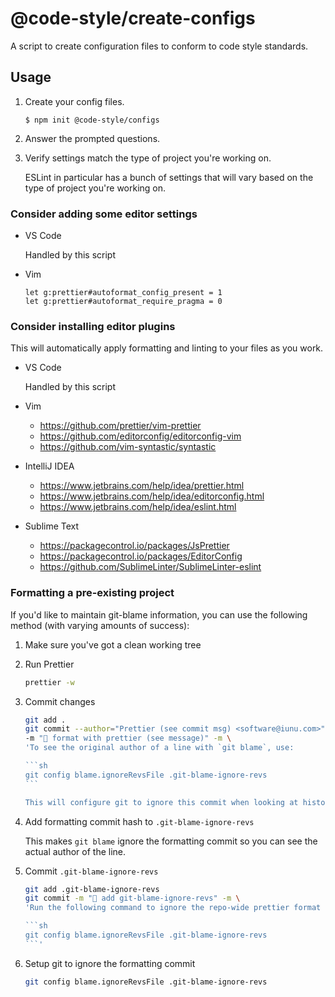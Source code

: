 # @code-style/create-configs

A script to create configuration files to conform to code style standards.

## Usage

1. Create your config files.

    ```
    $ npm init @code-style/configs
    ```

1. Answer the prompted questions.

1. Verify settings match the type of project you're working on.

    ESLint in particular has a bunch of settings that will vary based on the type of project you're working on.

### Consider adding some editor settings

-   VS Code

    Handled by this script

-   Vim

    ```vim
    let g:prettier#autoformat_config_present = 1
    let g:prettier#autoformat_require_pragma = 0
    ```

### Consider installing editor plugins

This will automatically apply formatting and linting to your files as you work.

-   VS Code

    Handled by this script

-   Vim
    -   https://github.com/prettier/vim-prettier
    -   https://github.com/editorconfig/editorconfig-vim
    -   https://github.com/vim-syntastic/syntastic
-   IntelliJ IDEA
    -   https://www.jetbrains.com/help/idea/prettier.html
    -   https://www.jetbrains.com/help/idea/editorconfig.html
    -   https://www.jetbrains.com/help/idea/eslint.html
-   Sublime Text
    -   https://packagecontrol.io/packages/JsPrettier
    -   https://packagecontrol.io/packages/EditorConfig
    -   https://github.com/SublimeLinter/SublimeLinter-eslint

### Formatting a pre-existing project

If you'd like to maintain git-blame information, you can use the following method (with varying amounts of success):

1. Make sure you've got a clean working tree
1. Run Prettier

    ```sh
    prettier -w
    ```

1. Commit changes

    ````sh
    git add .
    git commit --author="Prettier (see commit msg) <software@iunu.com>" \
    -m "🎨 format with prettier (see message)" -m \
    'To see the original author of a line with `git blame`, use:

    ```sh
    git config blame.ignoreRevsFile .git-blame-ignore-revs
    ```

    This will configure git to ignore this commit when looking at history for `blame`.'
    ````

1. Add formatting commit hash to `.git-blame-ignore-revs`

    This makes `git blame` ignore the formatting commit so you can see the actual author of the line.

1. Commit `.git-blame-ignore-revs`

    ````sh
    git add .git-blame-ignore-revs
    git commit -m "🔧 add git-blame-ignore-revs" -m \
    'Run the following command to ignore the repo-wide prettier format

    ```sh
    git config blame.ignoreRevsFile .git-blame-ignore-revs
    ```'
    ````

1. Setup git to ignore the formatting commit

    ```sh
    git config blame.ignoreRevsFile .git-blame-ignore-revs
    ```
